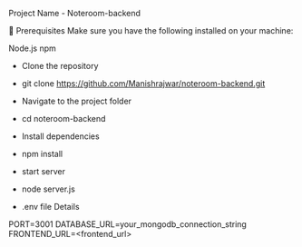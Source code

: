 Project Name - Noteroom-backend

🚀 Prerequisites
Make sure you have the following installed on your machine:

Node.js
npm

- Clone the repository
*  git clone https://github.com/Manishrajwar/noteroom-backend.git

- Navigate to the project folder
* cd noteroom-backend

- Install dependencies
* npm install

- start server
* node server.js

- .env file Details

PORT=3001
DATABASE_URL=your_mongodb_connection_string
FRONTEND_URL=<frontend_url>




